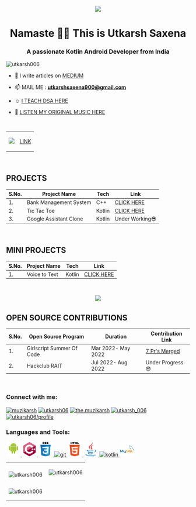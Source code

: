 
<p align="center">
  <img width = "500" src = "https://user-images.githubusercontent.com/94545831/170548031-37562f41-9fe7-46a2-9656-9ed63875261f.gif" />
  </p>
  
<h1 align="center">Namaste 🙏🏼 This is Utkarsh Saxena </h1>
<h3 align="center">A passionate Kotlin Android Developer from India</h3>

<p align="left"> <img src="https://komarev.com/ghpvc/?username=utkarsh006&label=Profile%20views&color=0e75b6&style=flat" alt="utkarsh006" /> </p>

- 📝 I write articles on [MEDIUM](https://medium.com/@utkarsh06)

- 📫 MAIL ME : **utkarshsaxena900@gmail.com**

- ☺  [I TEACH DSA HERE](https://www.youtube.com/channel/UCcq5vcH3Z_-OK7DxYjQEl6g)

- 🎵 [LISTEN MY ORIGINAL MUSIC HERE](https://www.youtube.com/c/Muzikarsh)
<br>

|    |      |
|-------|-------|
|<p align="left"><img width = "200" src = "https://user-images.githubusercontent.com/94545831/172980441-f0d77a07-3034-47e0-91fd-15f6cdfca968.gif" /></p>|[LINK](https://drive.google.com/file/d/1vf019yWIs48zBZEcoeFcskz_-DbQxxI7/view?usp=sharing)|

<br>

## PROJECTS

|S.No.|Project Name|Tech|Link|
|--------|----|----|----|
|1.|Bank Management System|C++|[CLICK HERE](https://github.com/utkarsh006/Bank-Management-System)|
|2.|Tic Tac Toe |Kotlin|[CLICK HERE](https://github.com/utkarsh006/TIC-TAC-TOE)|
|3.|Google Assistant Clone|Kotlin|Under Working😎| 

<br> 

## MINI PROJECTS

|S.No.|Project Name|Tech|Link|
|--------|----|----|----|
|1.|Voice to Text |Kotlin|[CLICK HERE](https://github.com/utkarsh006/Voice-to-Text)| 

<br>

<p align="center">
<img width = "500" src="https://user-images.githubusercontent.com/94545831/175803643-dfbb1371-6a1c-4557-9d72-00dd59cc6279.jpg" />
  </p>

## OPEN SOURCE CONTRIBUTIONS

|S.No.|Open Source Program |Duration| Contribution Link|
|------------------|-------------------|---------|-------|
|1.|Girlscript Summer Of Code| Mar 2022- May 2022|[7 Pr's Merged](https://docs.google.com/document/d/1aBISBbboCe3fmpyvIQzt3indz0YProDjZAiQU1TCKBc/edit?usp=sharing)|
|2.|Hackclub RAIT|Jul 2022- Aug 2022|Under Progress😎
</p>



<br>
<h3 align="left">Connect with me:</h3>
<p align="left">
<a href="https://twitter.com/muzikarsh" target="blank"><img align="center" src="https://raw.githubusercontent.com/rahuldkjain/github-profile-readme-generator/master/src/images/icons/Social/twitter.svg" alt="muzikarsh" height="30" width="40" /></a>
<a href="https://linkedin.com/in/utkarsh06" target="blank"><img align="center" src="https://raw.githubusercontent.com/rahuldkjain/github-profile-readme-generator/master/src/images/icons/Social/linked-in-alt.svg" alt="utkarsh06" height="30" width="40" /></a>
<a href="https://instagram.com/the.muzikarsh" target="blank"><img align="center" src="https://raw.githubusercontent.com/rahuldkjain/github-profile-readme-generator/master/src/images/icons/Social/instagram.svg" alt="the.muzikarsh" height="30" width="40" /></a>
<a href="https://www.leetcode.com/utkarsh_006" target="blank"><img align="center" src="https://raw.githubusercontent.com/rahuldkjain/github-profile-readme-generator/master/src/images/icons/Social/leet-code.svg" alt="utkarsh_006" height="30" width="40" /></a>
<a href="https://auth.geeksforgeeks.org/user/utkarsh06/profile" target="blank"><img align="center" src="https://raw.githubusercontent.com/rahuldkjain/github-profile-readme-generator/master/src/images/icons/Social/geeks-for-geeks.svg" alt="utkarsh06/profile" height="30" width="40" /></a>
</p>

<h3 align="left">Languages and Tools:</h3>
<p align="left"> <a href="https://developer.android.com" target="_blank" rel="noreferrer"> <img src="https://raw.githubusercontent.com/devicons/devicon/master/icons/android/android-original-wordmark.svg" alt="android" width="40" height="40"/> </a>  <a href="https://www.w3schools.com/cpp/" target="_blank" rel="noreferrer"> <img src="https://raw.githubusercontent.com/devicons/devicon/master/icons/cplusplus/cplusplus-original.svg" alt="cplusplus" width="40" height="40"/> </a> <a href="https://www.w3schools.com/css/" target="_blank" rel="noreferrer"> <img src="https://raw.githubusercontent.com/devicons/devicon/master/icons/css3/css3-original-wordmark.svg" alt="css3" width="40" height="40"/> </a> <a href="https://git-scm.com/" target="_blank" rel="noreferrer"> <img src="https://www.vectorlogo.zone/logos/git-scm/git-scm-icon.svg" alt="git" width="40" height="40"/> </a> <a href="https://www.w3.org/html/" target="_blank" rel="noreferrer"> <img src="https://raw.githubusercontent.com/devicons/devicon/master/icons/html5/html5-original-wordmark.svg" alt="html5" width="40" height="40"/> </a> <a href="https://www.java.com" target="_blank" rel="noreferrer"> <img src="https://raw.githubusercontent.com/devicons/devicon/master/icons/java/java-original.svg" alt="java" width="40" height="40"/> </a>  <a href="https://kotlinlang.org" target="_blank" rel="noreferrer"> <img src="https://www.vectorlogo.zone/logos/kotlinlang/kotlinlang-icon.svg" alt="kotlin" width="40" height="40"/> </a> <a href="https://www.mysql.com/" target="_blank" rel="noreferrer"> <img src="https://raw.githubusercontent.com/devicons/devicon/master/icons/mysql/mysql-original-wordmark.svg" alt="mysql" width="40" height="40"/> </a> </p>

| | |
|---|---|
|<p><img align="left" src="https://github-readme-stats.vercel.app/api/top-langs?username=utkarsh006&show_icons=true&locale=en&layout=compact" alt="utkarsh006" /></p>|<p>&nbsp;<img align="center" src="https://github-readme-stats.vercel.app/api?username=utkarsh006&show_icons=true&locale=en" alt="utkarsh006" /></p>|
|<p><img align="center" src="https://github-readme-streak-stats.herokuapp.com/?user=utkarsh006&" alt="utkarsh006" /></p>| 
